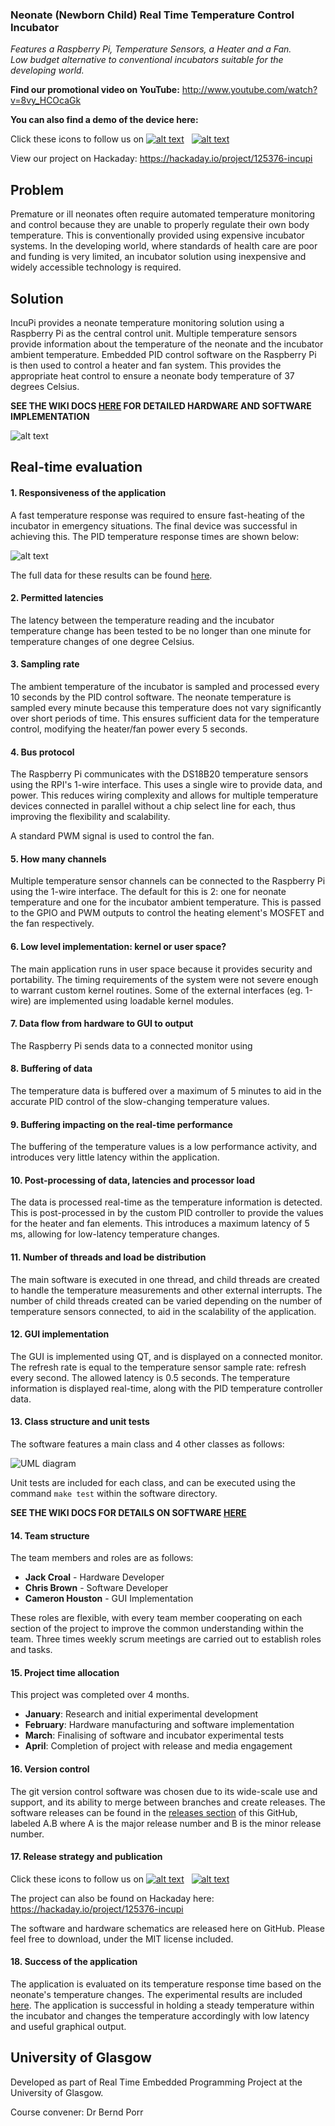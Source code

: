 ### Neonate (Newborn Child) Real Time Temperature Control Incubator
*Features a Raspberry Pi, Temperature Sensors, a Heater and a Fan.*  
*Low budget alternative to conventional incubators suitable for the developing world.*

**Find our promotional video on YouTube:** http://www.youtube.com/watch?v=8vy_HCOcaGk

**You can also find a demo of the device here:** 

[facebook_icon]: https://raw.githubusercontent.com/croaljack0/IncubatePi/master/Media/Marketing%20Images/facebook_icon.png
[facebook_url]: https://www.facebook.com/IncuPi/
[instagram_icon]: https://raw.githubusercontent.com/croaljack0/IncubatePi/master/Media/Marketing%20Images/instagram_icon.png
[instagram_url]: https://www.instagram.com/incupi_project
Click these icons to follow us on  [![alt text][facebook_icon]][facebook_url] &nbsp; [![alt text][instagram_icon]][instagram_url]

View our project on Hackaday: https://hackaday.io/project/125376-incupi

## Problem

Premature or ill neonates often require automated temperature monitoring and control because they are unable to properly regulate their own body temperature. This is conventionally provided using expensive incubator systems. In the developing world, where standards of health care are poor and funding is very limited, an incubator solution using inexpensive and widely accessible technology is required.

## Solution

IncuPi provides a neonate temperature monitoring solution using a Raspberry Pi as the central control unit. Multiple temperature sensors provide information about the temperature of the neonate and the incubator ambient temperature. Embedded PID control software on the Raspberry Pi is then used to control a heater and fan system. This provides the appropriate heat control to ensure a neonate body temperature of 37 degrees Celsius.

**SEE THE WIKI DOCS [HERE](https://github.com/croaljack0/IncubatePi/wiki) FOR DETAILED HARDWARE AND SOFTWARE IMPLEMENTATION**

![alt text](https://raw.githubusercontent.com/croaljack0/IncubatePi/master/Media/Marketing%20Images/incupi_block_diagram.png)

## Real-time evaluation

#### 1. Responsiveness of the application
A fast temperature response was required to ensure fast-heating of the incubator in emergency situations. The final device was successful in achieving this. The PID temperature response times are shown below:

![alt text](https://raw.githubusercontent.com/croaljack0/IncubatePi/master/Media/Marketing%20Images/temperature_response.jpg)

The full data for these results can be found [here](./Experimental%20Data).

#### 2. Permitted latencies
The latency between the temperature reading and the incubator temperature change has been tested to be no longer than one minute for temperature changes of one degree Celsius.

#### 3. Sampling rate
The ambient temperature of the incubator is sampled and processed every 10 seconds by the PID control software. The neonate temperature is sampled every minute because this temperature does not vary significantly over short periods of time. This ensures sufficient data for the temperature control, modifying the heater/fan power every 5 seconds.

#### 4. Bus protocol
The Raspberry Pi communicates with the DS18B20 temperature sensors using the RPI's 1-wire interface. This uses a single wire to provide data, and power. This reduces wiring complexity and allows for multiple temperature devices connected in parallel without a chip select line for each, thus improving the flexibility and scalability.

A standard PWM signal is used to control the fan.

#### 5. How many channels
Multiple temperature sensor channels can be connected to the Raspberry Pi using the 1-wire interface. The default for this is 2: one for neonate temperature and one for the incubator ambient temperature. This is passed to the GPIO and PWM outputs to control the heating element's MOSFET and the fan respectively.

#### 6. Low level implementation: kernel or user space?
The main application runs in user space because it provides security and portability. The timing requirements of the system were not severe enough to warrant custom kernel routines. Some of the external interfaces (eg. 1-wire) are implemented using loadable kernel modules.

#### 7. Data flow from hardware to GUI to output
The Raspberry Pi sends data to a connected monitor using 

#### 8. Buffering of data
The temperature data is buffered over a maximum of 5 minutes to aid in the accurate PID control of the slow-changing temperature values.

#### 9. Buffering impacting on the real-time performance
The buffering of the temperature values is a low performance activity, and introduces very little latency within the application.

#### 10. Post-processing of data, latencies and processor load
The data is processed real-time as the temperature information is detected. This is post-processed in by the custom PID controller to provide the values for the heater and fan elements. This introduces a maximum latency of 5 ms, allowing for low-latency temperature changes.

#### 11. Number of threads and load be distribution
The main software is executed in one thread, and child threads are created to handle the temperature measurements and other external interrupts. The number of child threads created can be varied depending on the number of temperature sensors connected, to aid in the scalability of the application.

#### 12. GUI implementation
The GUI is implemented using QT, and is displayed on a connected monitor. The refresh rate is equal to the temperature sensor sample rate: refresh every second. The allowed latency is 0.5 seconds. The temperature information is displayed real-time, along with the PID temperature controller data.

#### 13. Class structure and unit tests
The software features a main class and 4 other classes as follows:

![UML diagram](https://raw.githubusercontent.com/croaljack0/IncubatePi/master/Media/Device%20Images/UML_diagram.jpg)

Unit tests are included for each class, and can be executed using the command `make test` within the software directory.

**SEE THE WIKI DOCS FOR DETAILS ON SOFTWARE [HERE](https://github.com/croaljack0/IncubatePi/wiki/Software)**

#### 14. Team structure
The team members and roles are as follows:

* **Jack Croal** - Hardware Developer
* **Chris Brown** - Software Developer
* **Cameron Houston** - GUI Implementation

These roles are flexible, with every team member cooperating on each section of the project to improve the common understanding within the team. Three times weekly scrum meetings are carried out to establish roles and tasks.

#### 15. Project time allocation
This project was completed over 4 months.

* **January**: Research and initial experimental development
* **February**: Hardware manufacturing and software implementation
* **March**: Finalising of software and incubator experimental tests
* **April**: Completion of project with release and media engagement

#### 16. Version control
The git version control software was chosen due to its wide-scale use and support, and its ability to merge between branches and create releases. The software releases can be found in the [releases section](https://github.com/croaljack0/IncubatePi/releases) of this GitHub, labeled A.B where A is the major release number and B is the minor release number.

#### 17. Release strategy and publication
[facebook_icon]: https://raw.githubusercontent.com/croaljack0/IncubatePi/master/Media/Marketing%20Images/facebook_icon.png
[facebook_url]: https://www.facebook.com/IncuPi/
[instagram_icon]: https://raw.githubusercontent.com/croaljack0/IncubatePi/master/Media/Marketing%20Images/instagram_icon.png
[instagram_url]: https://www.instagram.com/incupi_project
Click these icons to follow us on  [![alt text][facebook_icon]][facebook_url] &nbsp; [![alt text][instagram_icon]][instagram_url]

The project can also be found on Hackaday here: https://hackaday.io/project/125376-incupi

The software and hardware schematics are released here on GitHub. Please feel free to download, under the MIT license included.

#### 18. Success of the application
The application is evaluated on its temperature response time based on the neonate's temperature changes. The experimental results are included [here](./Experimental%20Data). The application is successful in holding a steady temperature within the incubator and changes the temperature accordingly with low latency and useful graphical output.

## University of Glasgow
Developed as part of Real Time Embedded Programming Project at the University of Glasgow.

Course convener:    Dr Bernd Porr
